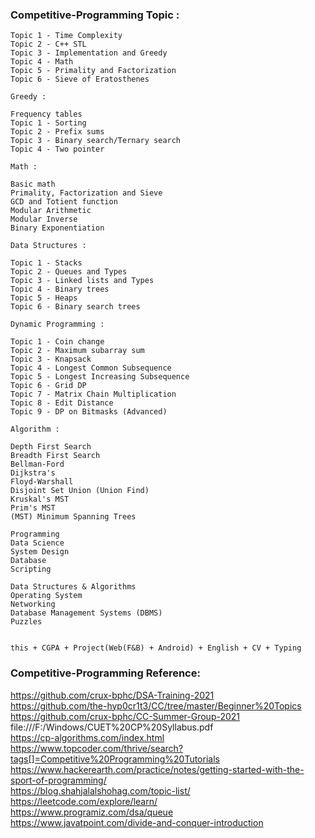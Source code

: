 ### Competitive-Programming Topic :
```
Topic 1 - Time Complexity
Topic 2 - C++ STL 
Topic 3 - Implementation and Greedy 
Topic 4 - Math 
Topic 5 - Primality and Factorization
Topic 6 - Sieve of Eratosthenes

Greedy :

Frequency tables
Topic 1 - Sorting
Topic 2 - Prefix sums
Topic 3 - Binary search/Ternary search
Topic 4 - Two pointer

Math :

Basic math
Primality, Factorization and Sieve
GCD and Totient function
Modular Arithmetic
Modular Inverse
Binary Exponentiation

Data Structures :

Topic 1 - Stacks
Topic 2 - Queues and Types
Topic 3 - Linked lists and Types
Topic 4 - Binary trees
Topic 5 - Heaps
Topic 6 - Binary search trees

Dynamic Programming :

Topic 1 - Coin change
Topic 2 - Maximum subarray sum
Topic 3 - Knapsack
Topic 4 - Longest Common Subsequence
Topic 5 - Longest Increasing Subsequence
Topic 6 - Grid DP 
Topic 7 - Matrix Chain Multiplication
Topic 8 - Edit Distance
Topic 9 - DP on Bitmasks (Advanced)

Algorithm :

Depth First Search
Breadth First Search
Bellman-Ford
Dijkstra's
Floyd-Warshall
Disjoint Set Union (Union Find)
Kruskal's MST
Prim's MST
(MST) Minimum Spanning Trees

```
```
Programming
Data Science 
System Design
Database
Scripting

Data Structures & Algorithms
Operating System
Networking
Database Management Systems (DBMS)
Puzzles


this + CGPA + Project(Web(F&B) + Android) + English + CV + Typing
```

### Competitive-Programming Reference:

https://github.com/crux-bphc/DSA-Training-2021 </br>
https://github.com/the-hyp0cr1t3/CC/tree/master/Beginner%20Topics </br>
https://github.com/crux-bphc/CC-Summer-Group-2021 </br>
file:///F:/Windows/CUET%20CP%20Syllabus.pdf </br>
https://cp-algorithms.com/index.html </br>
https://www.topcoder.com/thrive/search?tags[]=Competitive%20Programming%20Tutorials </br>
https://www.hackerearth.com/practice/notes/getting-started-with-the-sport-of-programming/ </br>
https://blog.shahjalalshohag.com/topic-list/ </br>
https://leetcode.com/explore/learn/ </br>
https://www.programiz.com/dsa/queue </br>
https://www.javatpoint.com/divide-and-conquer-introduction </br>
